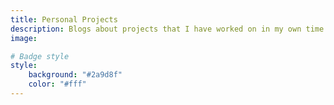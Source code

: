 ```yaml
---
title: Personal Projects
description: Blogs about projects that I have worked on in my own time
image:

# Badge style
style:
    background: "#2a9d8f"
    color: "#fff"
---
```


